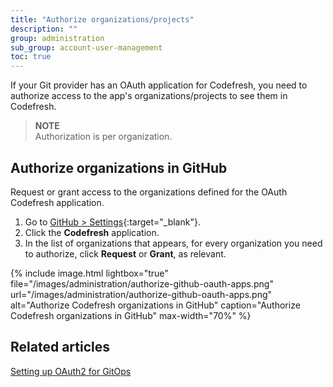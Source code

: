 ```yaml
---
title: "Authorize organizations/projects"
description: ""
group: administration
sub_group: account-user-management
toc: true
---
```


If your Git provider has an OAuth application for Codefresh, you need to authorize access to the app's organizations/projects to see them in Codefresh.
>**NOTE**  
Authorization is per organization.

## Authorize organizations in GitHub

Request or grant access to the organizations defined for the OAuth Codefresh application.

1. Go to [GitHub > Settings](https://github.com/settings/developers){:target="\_blank"}.
1. Click the **Codefresh** application. 
1. In the list of organizations that appears, for every organization you need to authorize, click **Request** or **Grant**, as relevant. 

{% include
image.html
lightbox="true"
file="/images/administration/authorize-github-oauth-apps.png"
url="/images/administration/authorize-github-oauth-apps.png"
alt="Authorize Codefresh organizations in GitHub"
caption="Authorize Codefresh organizations in GitHub"
max-width="70%"
%}

## Related articles
[Setting up OAuth2 for GitOps]({{site.baseurl}}/docs/administration/account-user-management/oauth-setup/)  
